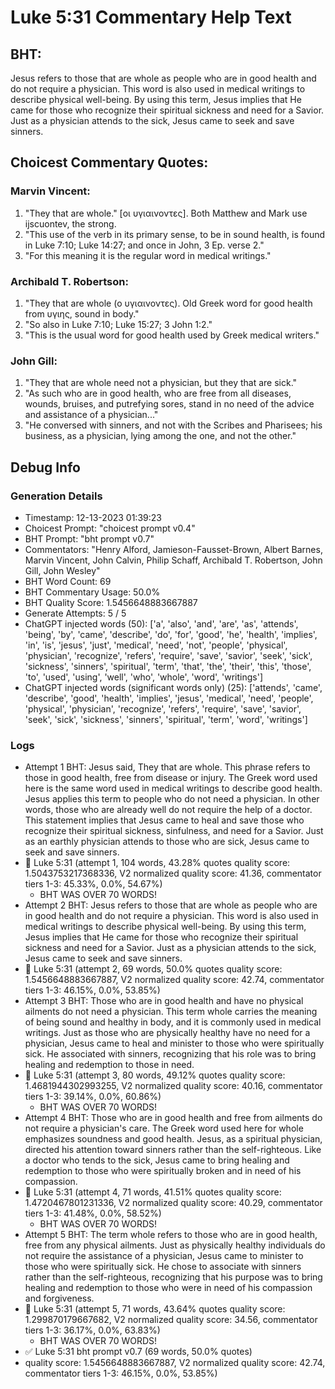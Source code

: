 # Luke 5:31 Commentary Help Text

## BHT:
Jesus refers to those that are whole as people who are in good health and do not require a physician. This word is also used in medical writings to describe physical well-being. By using this term, Jesus implies that He came for those who recognize their spiritual sickness and need for a Savior. Just as a physician attends to the sick, Jesus came to seek and save sinners.

## Choicest Commentary Quotes:
### Marvin Vincent:
1. "They that are whole." [οι υγιαινοντες]. Both Matthew and Mark use ijscuontev, the strong.
2. "This use of the verb in its primary sense, to be in sound health, is found in Luke 7:10; Luke 14:27; and once in John, 3 Ep. verse 2."
3. "For this meaning it is the regular word in medical writings."

### Archibald T. Robertson:
1. "They that are whole (ο υγιαινοντες). Old Greek word for good health from υγιης, sound in body."
2. "So also in Luke 7:10; Luke 15:27; 3 John 1:2."
3. "This is the usual word for good health used by Greek medical writers."

### John Gill:
1. "They that are whole need not a physician, but they that are sick."
2. "As such who are in good health, who are free from all diseases, wounds, bruises, and putrefying sores, stand in no need of the advice and assistance of a physician..."
3. "He conversed with sinners, and not with the Scribes and Pharisees; his business, as a physician, lying among the one, and not the other."


## Debug Info
### Generation Details
- Timestamp: 12-13-2023 01:39:23
- Choicest Prompt: "choicest prompt v0.4"
- BHT Prompt: "bht prompt v0.7"
- Commentators: "Henry Alford, Jamieson-Fausset-Brown, Albert Barnes, Marvin Vincent, John Calvin, Philip Schaff, Archibald T. Robertson, John Gill, John Wesley"
- BHT Word Count: 69
- BHT Commentary Usage: 50.0%
- BHT Quality Score: 1.5456648883667887
- Generate Attempts: 5 / 5
- ChatGPT injected words (50):
	['a', 'also', 'and', 'are', 'as', 'attends', 'being', 'by', 'came', 'describe', 'do', 'for', 'good', 'he', 'health', 'implies', 'in', 'is', 'jesus', 'just', 'medical', 'need', 'not', 'people', 'physical', 'physician', 'recognize', 'refers', 'require', 'save', 'savior', 'seek', 'sick', 'sickness', 'sinners', 'spiritual', 'term', 'that', 'the', 'their', 'this', 'those', 'to', 'used', 'using', 'well', 'who', 'whole', 'word', 'writings']
- ChatGPT injected words (significant words only) (25):
	['attends', 'came', 'describe', 'good', 'health', 'implies', 'jesus', 'medical', 'need', 'people', 'physical', 'physician', 'recognize', 'refers', 'require', 'save', 'savior', 'seek', 'sick', 'sickness', 'sinners', 'spiritual', 'term', 'word', 'writings']

### Logs
- Attempt 1 BHT: Jesus said, They that are whole. This phrase refers to those in good health, free from disease or injury. The Greek word used here is the same word used in medical writings to describe good health. Jesus applies this term to people who do not need a physician. In other words, those who are already well do not require the help of a doctor. This statement implies that Jesus came to heal and save those who recognize their spiritual sickness, sinfulness, and need for a Savior. Just as an earthly physician attends to those who are sick, Jesus came to seek and save sinners.
- 🔄 Luke 5:31 (attempt 1, 104 words, 43.28% quotes quality score: 1.5043753217368336, V2 normalized quality score: 41.36, commentator tiers 1-3: 45.33%, 0.0%, 54.67%) 
	- BHT WAS OVER 70 WORDS!
- Attempt 2 BHT: Jesus refers to those that are whole as people who are in good health and do not require a physician. This word is also used in medical writings to describe physical well-being. By using this term, Jesus implies that He came for those who recognize their spiritual sickness and need for a Savior. Just as a physician attends to the sick, Jesus came to seek and save sinners.
- 🔄 Luke 5:31 (attempt 2, 69 words, 50.0% quotes quality score: 1.5456648883667887, V2 normalized quality score: 42.74, commentator tiers 1-3: 46.15%, 0.0%, 53.85%)
- Attempt 3 BHT: Those who are in good health and have no physical ailments do not need a physician. This term whole carries the meaning of being sound and healthy in body, and it is commonly used in medical writings. Just as those who are physically healthy have no need for a physician, Jesus came to heal and minister to those who were spiritually sick. He associated with sinners, recognizing that his role was to bring healing and redemption to those in need.
- 🔄 Luke 5:31 (attempt 3, 80 words, 49.12% quotes quality score: 1.4681944302993255, V2 normalized quality score: 40.16, commentator tiers 1-3: 39.14%, 0.0%, 60.86%) 
	- BHT WAS OVER 70 WORDS!
- Attempt 4 BHT: Those who are in good health and free from ailments do not require a physician's care. The Greek word used here for whole emphasizes soundness and good health. Jesus, as a spiritual physician, directed his attention toward sinners rather than the self-righteous. Like a doctor who tends to the sick, Jesus came to bring healing and redemption to those who were spiritually broken and in need of his compassion.
- 🔄 Luke 5:31 (attempt 4, 71 words, 41.51% quotes quality score: 1.4720467801231336, V2 normalized quality score: 40.29, commentator tiers 1-3: 41.48%, 0.0%, 58.52%) 
	- BHT WAS OVER 70 WORDS!
- Attempt 5 BHT: The term whole refers to those who are in good health, free from any physical ailments. Just as physically healthy individuals do not require the assistance of a physician, Jesus came to minister to those who were spiritually sick. He chose to associate with sinners rather than the self-righteous, recognizing that his purpose was to bring healing and redemption to those who were in need of his compassion and forgiveness.
- 🔄 Luke 5:31 (attempt 5, 71 words, 43.64% quotes quality score: 1.299870179667682, V2 normalized quality score: 34.56, commentator tiers 1-3: 36.17%, 0.0%, 63.83%) 
	- BHT WAS OVER 70 WORDS!
- ✅ Luke 5:31 bht prompt v0.7 (69 words, 50.0% quotes)
- quality score: 1.5456648883667887, V2 normalized quality score: 42.74, commentator tiers 1-3: 46.15%, 0.0%, 53.85%)